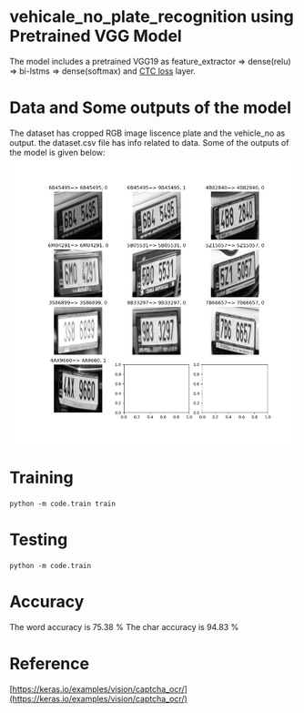 # vehicale_no_plate_recognition using Pretrained VGG Model

The model includes a pretrained VGG19 as feature_extractor => dense(relu) => bi-lstms => dense(softmax) and [CTC loss](https://towardsdatascience.com/intuitively-understanding-connectionist-temporal-classification-3797e43a86c) layer.


# Data and Some outputs of the model
The dataset has cropped RGB image liscence plate and the vehicle_no as output. the dataset.csv file has info related to data. Some of the outputs of the model is given below:
![image](https://github.com/vikey725/vehicale_no_plate_recognition/blob/main/saved_img/pred_2.png)

# Training

  ```python -m code.train train```

# Testing

  ```python -m code.train```
  
# Accuracy

The word accuracy is 75.38 %
The char accuracy is 94.83 %

# Reference

[https://keras.io/examples/vision/captcha_ocr/](https://keras.io/examples/vision/captcha_ocr/)

